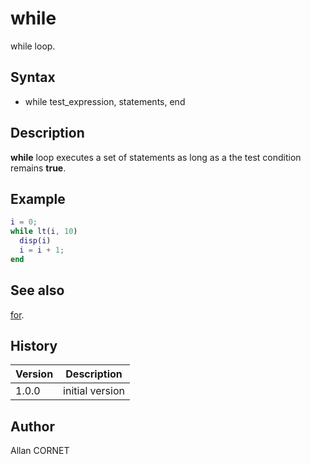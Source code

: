 # while

while loop.

## Syntax

- while test_expression, statements, end

## Description

  <p><b>while</b> loop executes a set of statements as long as a the test condition remains <b>true</b>.</p>

## Example

```matlab
i = 0;
while lt(i, 10)
  disp(i)
  i = i + 1;
end
```

## See also

[for](for.md).

## History

| Version | Description     |
| ------- | --------------- |
| 1.0.0   | initial version |

## Author

Allan CORNET
